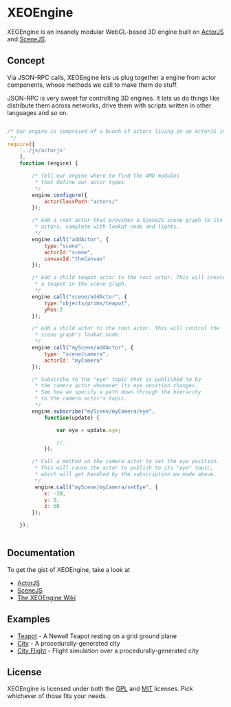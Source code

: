 XEOEngine
=========

XEOEngine is an insanely modular WebGL-based 3D engine built on [ActorJS](http://actorjs.org) and [SceneJS](http://scenejs.org).

## Concept

Via JSON-RPC calls, XEOEngine lets us plug together a engine from actor components, whose methods we call
to make them do stuff.

JSON-RPC is very sweet for controlling 3D engines. It lets us do things like distribute them across networks, drive them
with scripts written in other languages and so on.

```javascript

/* Our engine is comprised of a bunch of actors living in an ActorJS instance
 */
require([
    '../js/actorjs'
    ],
    function (engine) {

        /* Tell our engine where to find the AMD modules
         * that define our actor types
         */
        engine.configure({
            actorClassPath:"actors/"
        });

        /* Add a root actor that provides a SceneJS scene graph to its child
         * actors, complete with lookat node and lights.
         */
        engine.call("addActor", {
            type:"scene",
            actorId:"scene",
            canvasId:"theCanvas"
        });

        /* Add a child teapot actor to the root actor. This will create
         * a teapot in the scene graph.
         */
        engine.call("scene/addActor", {
            type:"objects/prims/teapot",
            yPos:2
        });

        /* Add a child actor to the root actor. This will control the
         * scene graph's lookat node.
         */
        engine.call("myScene/addActor", {
            type: "scene/camera",
            actorId: "myCamera"
        });

        /* Subscribe to the "eye" topic that is published to by
         * the camera actor whenever its eye position changes.
         * See how we specify a path down through the hierarchy
         * to the camera actor's topic.
         */
        engine.subscribe("myScene/myCamera/eye",
            function(update) {

                var eye = update.eye;

                //..
            });

        /* Call a method on the camera actor to set the eye position.
         * This will cause the actor to publish to its "eye" topic,
         * which will get handled by the subscription we made above.
         */
         engine.call("myScene/myCamera/setEye", {
            x: -30,
            y: 0,
            z: 50
        });

    });
 
```

## Documentation
To get the gist of XEOEngine, take a look at
* [ActorJS](http://actorjs.org)
* [SceneJS](http://scenejs.org)
* [The XEOEngine Wiki](https://github.com/xeolabs/scenejs-nexus/wiki)

## Examples
* [Teapot](http://xeolabs.github.com/scenejs-nexus/teapot.html) - A Newell Teapot resting on a grid ground plane
* [City](http://xeolabs.github.com/scenejs-nexus/city.html) - A procedurally-generated city
* [City Flight](http://xeolabs.github.com/scenejs-nexus/cityFlight.html) - Flight simulation over a procedurally-generated city

## License
XEOEngine is licensed under both the [GPL](https://github.com/xeolabs/scenejs-nexus/blob/master/licenses/GPL_LICENSE.txt)
and [MIT](https://github.com/xeolabs/scenejs-nexus/blob/master/licenses/MIT_LICENSE.txt) licenses. Pick whichever of those fits your needs.
